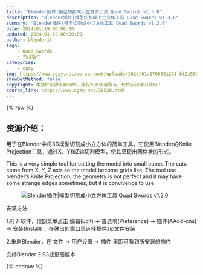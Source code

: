 ```yaml
---
title: "Blender插件|模型切割成小立方体工具 Quad Swords v1.3.0"
description: "Blender插件|模型切割成小立方体工具 Quad Swords v1.3.0"
summary: "Blender插件|模型切割成小立方体工具 Quad Swords v1.3.0"
date: 2024-01-19 00:00:00
updated: 2024-01-19 00:00:00
author: blenderit
tags: 
    - Quad Swords
    - 布线插件
categories:
    - cgzy
img: https://www.cgzy.net/wp-content/uploads/2024/01/1705661274-bf2b585aaeb7a04.webp
showGetMethod: false
copyright: 本插件资源来自网络，版权归原作者所有，仅供交流学习使用！
source_link: https://www.cgzy.net/38520.html
---
```


{% raw %}
<div class="wp-block-pandastudio-title"><div class="title_style_01"><h2 id="h2-0">资源介绍：</h2></div></div><p class="is-style-text-indent-2em">用于在Blender中将3D模型切割成小立方体的简单工具。它使用Blender的Knife Projection工具，通过X、Y和Z轴切割模型，使其呈现出网格状的形式。</p><p>This is a very simple tool for cutting the model into small cubes.The cuts come from X, Y, Z axis so the model become grids like. The tool use blender’s Knife Projection, the geometry is not perfect and it may have some strange edges sometimes, but it is convivence to use.</p><div class="wp-block-image is-style-border-round-and-with-shadow">
<figure class="aligncenter size-large"><img decoding="async" src="https://img.alicdn.com/imgextra/i1/717183932/O1CN01YdbtJN1euuFZi1xKO_!!717183932.gif" title="Blender插件|模型切割成小立方体工具 Quad Swords v1.3.0" alt="Blender插件|模型切割成小立方体工具 Quad Swords v1.3.0"></figure></div><div class="wp-block-pandastudio-title"><div class="title_style_01"><p>安装方法：</p></div></div><p>1.打开软件，顶部菜单点击 编辑(Edit) → 首选项(Preference) → 插件(AAdd-ons) → 安装(Install) ，在弹出的窗口里选择插件zip文件安装</p><p>2.重启Blender，在 文件 → 用户设置 → 插件 里即可看到所安装的插件</p><div class="wp-block-pandastudio-tips"><div class="tip success "><p>支持Blender 2.93或更高版本</p>
</div></div>
<div style="display: none">cgzy</div>
{% endraw %}
